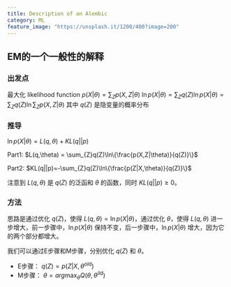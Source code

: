 ```yaml
---
title: Description of an Alembic
category: ML
feature_image: "https://unsplash.it/1200/400?image=200"
---
```


## EM的一个一般性的解释

### 出发点
最大化 likelihood function 
$p(X|\theta) = \sum_{Z}p(X,Z|\theta)$
$\ln p(X|\theta) = \sum_{Z}q(Z)\ln p(X| \theta)
=\sum_{Z}q(Z)\ln \sum_{Z}p(X,Z|\theta)$
其中 $q(Z)$ 是隐变量的概率分布

### 推导

$\ln p(X|\theta) = L(q,\theta) + KL(q||p)$

Part1: $L(q,\theta) = \sum_{Z}q(Z)\ln\{\frac{p(X,Z|\theta)}{q(Z)}\}$

Part2: $KL(q||p)=-\sum_{Z}q(Z)\ln\{\frac{p(Z|X,\theta)}{q(Z)}\}$

注意到 $L(q,\theta)$ 是 $q(Z)$ 的泛函和 $\theta$ 的函数，同时 $KL(q||p)\ge 0$。

### 方法
思路是通过优化 $q(Z)$，使得 $L(q,\theta) = \ln p(X|\theta)$，通过优化 $\theta$，使得 $L(q,\theta)$ 进一步增大，前一步骤中，$\ln p(X|\theta)$ 保持不变，后一步骤中，$\ln p(X|\theta)$ 增大，因为它的两个部分都增大。

我们可以通过E步骤和M步骤，分别优化 $q(Z)$ 和 $\theta$。
* E步骤：
$q(Z) = p(Z|X,\theta^{old})$
* M步骤：
$\theta = arg\max_{\theta}Q(\theta,\theta^{ild})$